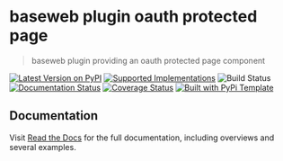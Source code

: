 # baseweb plugin oauth protected page

> baseweb plugin providing an oauth protected page component

[![Latest Version on PyPI](https://img.shields.io/pypi/v/baseweb-plugin-oauth-protectedpage.svg)](https://pypi.python.org/pypi/baseweb-plugin-oauth-protectedpage/)
[![Supported Implementations](https://img.shields.io/pypi/pyversions/baseweb-plugin-oauth-protectedpage.svg)](https://pypi.python.org/pypi/baseweb-plugin-oauth-protectedpage/)
![Build Status](https://github.com/christophevg/baseweb-plugin-oauth-protectedpage/actions/workflows/test.yaml/badge.svg)
[![Documentation Status](https://readthedocs.org/projects/baseweb-plugin-oauth-protectedpage/badge/?version=latest)](https://baseweb-plugin-oauth-protectedpage.readthedocs.io/en/latest/?badge=latest)
[![Coverage Status](https://coveralls.io/repos/github/christophevg/baseweb-plugin-oauth-protectedpage/badge.svg?branch=master)](https://coveralls.io/github/christophevg/baseweb-plugin-oauth-protectedpage?branch=master)
[![Built with PyPi Template](https://img.shields.io/badge/PyPi_Template-v0.4.2-blue.svg)](https://github.com/christophevg/pypi-template)



## Documentation

Visit [Read the Docs](https://baseweb-plugin-oauth-protectedpage.readthedocs.org) for the full documentation, including overviews and several examples.


